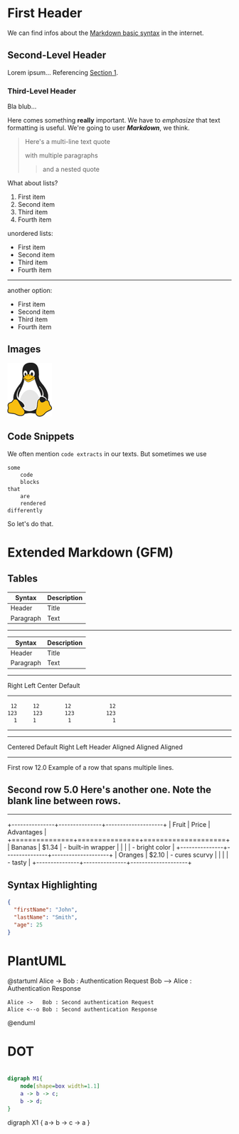 # First Header

We can find infos about the [Markdown basic syntax](https://www.markdownguide.org/basic-syntax/) in the internet.

## Second-Level Header 

Lorem ipsum...
Referencing [Section 1](subsection/sub1.md).

### Third-Level Header

Bla blub...

Here comes something **really** important.
We have to *emphasize* that text formatting is useful.
We're going to user ***Markdown***, we think.

> Here's a
> multi-line text
> quote
>
> with multiple paragraphs
>
>> and a nested quote

What about lists?


1. First item
1. Second item
1. Third item
1. Fourth item

unordered lists:

* First item
* Second item
* Third item
* Fourth item

---

another option:

- First item
- Second item
- Third item
- Fourth item

## Images

![Tux, the Linux mascot](img/tux.png)

## Code Snippets

We often mention `code extracts` in our texts.
But sometimes we use

    some
        code
        blocks
    that
        are
        rendered
    differently
    
So let's do that.


# Extended Markdown (GFM)

## Tables

| Syntax      | Description |
| ----------- | ----------- |
| Header      | Title       |
| Paragraph   | Text        |

---

| Syntax | Description |
| --- | ----------- |
| Header | Title |
| Paragraph | Text |

---

  Right     Left     Center     Default
-------     ------ ----------   -------
     12     12        12            12
    123     123       123          123
      1     1          1             1

---

-------------------------------------------------------------
 Centered   Default           Right Left
  Header    Aligned         Aligned Aligned
----------- ------- --------------- -------------------------
   First    row                12.0 Example of a row that
                                    spans multiple lines.

  Second    row                 5.0 Here's another one. Note
                                    the blank line between
                                    rows.
-------------------------------------------------------------

---

+---------------+---------------+--------------------+
| Fruit         | Price         | Advantages         |
+===============+===============+====================+
| Bananas       | $1.34         | - built-in wrapper |
|               |               | - bright color     |
+---------------+---------------+--------------------+
| Oranges       | $2.10         | - cures scurvy     |
|               |               | - tasty            |
+---------------+---------------+--------------------+

## Syntax Highlighting

```json
{
  "firstName": "John",
  "lastName": "Smith",
  "age": 25
}
```

# PlantUML

@startuml
    Alice -> Bob  : Authentication Request
    Bob --> Alice : Authentication Response

    Alice ->   Bob : Second authentication Request
    Alice <--o Bob : Second authentication Response
@enduml 

# DOT

~~~ dot

digraph M1{
	node[shape=box width=1.1]
	a -> b -> c;
    b -> d;
}

~~~

digraph X1 {
    a-> b -> c -> a 
}


